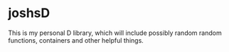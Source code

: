 # joshsD
This is my personal D library, which will include possibly random random functions, containers and other helpful things.

